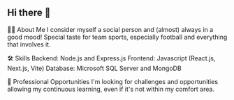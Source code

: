 ## Hi there 👋

👦🏻 About Me
I consider myself a social person and (almost) always in a good mood! Special taste for team sports, especially football and everything that involves it.

🛠️ Skills
Backend: Node.js and Express.js
Frontend: Javascript (React.js, Next.js, Vite)
Database: Microsoft SQL Server and MongoDB

💼 Professional Opportunities
I'm looking for challenges and opportunities allowing my continuous learning, even if it's not within my comfort area.
<!--
**hreis00/hreis00** is a ✨ _special_ ✨ repository because its `README.md` (this file) appears on your GitHub profile.

Here are some ideas to get you started:

- 🔭 I’m currently working on ...
- 🌱 I’m currently learning ...
- 👯 I’m looking to collaborate on ...
- 🤔 I’m looking for help with ...
- 💬 Ask me about ...
- 📫 How to reach me: ...
- 😄 Pronouns: ...
- ⚡ Fun fact: ...
-->
